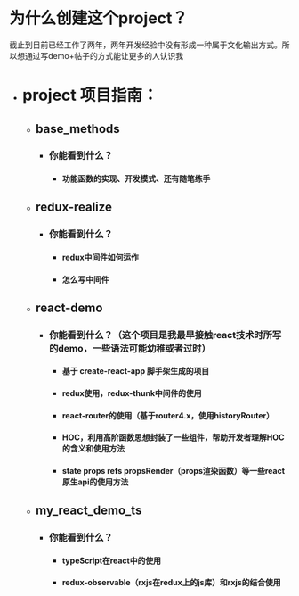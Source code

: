 

# 为什么创建这个project？
截止到目前已经工作了两年，两年开发经验中没有形成一种属于文化输出方式。所以想通过写demo+帖子的方式能让更多的人认识我

* # project 项目指南：
  - ## base_methods
    - ### 你能看到什么？
      - #### 功能函数的实现、开发模式、还有随笔练手
  - ## redux-realize
    - ### 你能看到什么？
      - #### redux中间件如何运作
      - #### 怎么写中间件
  - ## react-demo
    - ### 你能看到什么？（这个项目是我最早接触react技术时所写的demo，一些语法可能幼稚或者过时）
      - #### 基于 create-react-app 脚手架生成的项目
      - #### redux使用，redux-thunk中间件的使用
      - #### react-router的使用（基于router4.x，使用historyRouter）
      - #### HOC，利用高阶函数思想封装了一些组件，帮助开发者理解HOC的含义和使用方法
      - #### state props refs propsRender（props渲染函数）等一些react原生api的使用方法
  - ## my_react_demo_ts
    - ### 你能看到什么？
      - #### typeScript在react中的使用
      - #### redux-observable（rxjs在redux上的js库）和rxjs的结合使用